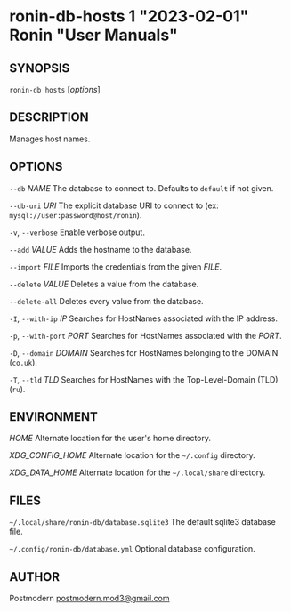 # ronin-db-hosts 1 "2023-02-01" Ronin "User Manuals"

## SYNOPSIS

`ronin-db hosts` [*options*]

## DESCRIPTION

Manages host names.

## OPTIONS

`--db` *NAME*
  The database to connect to. Defaults to `default` if not given.

`--db-uri` *URI*
  The explicit database URI to connect to
  (ex: `mysql://user:password@host/ronin`).

`-v`, `--verbose`
	Enable verbose output.

`--add` *VALUE*
  Adds the hostname to the database.

`--import` *FILE*
  Imports the credentials from the given *FILE*.

`--delete` *VALUE*
  Deletes a value from the database.

`--delete-all`
  Deletes every value from the database.

`-I`, `--with-ip` *IP*
	Searches for HostNames associated with the IP address.

`-p`, `--with-port` *PORT*
	Searches for HostNames associated with the *PORT*.

`-D`, `--domain` *DOMAIN*
	Searches for HostNames belonging to the DOMAIN (`co.uk`).

`-T`, `--tld` *TLD*
	Searches for HostNames with the Top-Level-Domain (TLD) (`ru`).

## ENVIRONMENT

*HOME*
  Alternate location for the user's home directory.

*XDG_CONFIG_HOME*
  Alternate location for the `~/.config` directory.

*XDG_DATA_HOME*
  Alternate location for the `~/.local/share` directory.

## FILES

`~/.local/share/ronin-db/database.sqlite3`
  The default sqlite3 database file.

`~/.config/ronin-db/database.yml`
  Optional database configuration.

## AUTHOR

Postmodern <postmodern.mod3@gmail.com>


